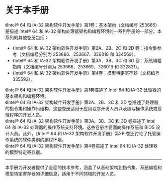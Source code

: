 # 关于本手册

《Intel® 64 和 IA-32 架构软件开发手册》第1卷：基本架构（文档编号 253665）是描述 Intel® 64 和 IA-32 架构处理器架构和编程环境的一系列手册的一部分。本系列的其他卷册包括：

- 《Intel® 64 和 IA-32 架构软件开发手册》第2A、2B、2C 和 2D 卷：指令集参考（文档编号分别为 253666、253667、326018 和 334569）。
- 《Intel® 64 和 IA-32 架构软件开发手册》第3A、3B、3C 和 3D 卷：系统编程指南（文档编号分别为 253668、253669、326019 和 332831）。
- 《Intel® 64 和 IA-32 架构软件开发手册》第4卷：模型特定寄存器（文档编号 335592）。

《Intel® 64 和 IA-32 架构软件开发手册》第1卷描述了 Intel 64 和 IA-32 处理器的基本架构和编程环境。  
《Intel® 64 和 IA-32 架构软件开发手册》第2A、2B、2C 和 2D 卷描述了处理器的指令集和操作码结构。这些卷册适用于应用程序开发人员以及编写操作系统或管理程序的开发人员。  
《Intel® 64 和 IA-32 架构软件开发手册》第3A、3B、3C 和 3D 卷描述了 Intel 64 和 IA-32 处理器的操作系统支持环境。这些卷册主要面向操作系统和 BIOS 设计人员。此外，《Intel® 64 和 IA-32 架构软件开发手册》第3B 卷还讨论了托管操作系统的软件类别的编程环境。  
《Intel® 64 和 IA-32 架构软件开发手册》第4卷描述了 Intel 64 和 IA-32 处理器的模型特定寄存器。

---

本手册为开发者提供了全面的技术参考，涵盖了从基础架构到指令集、系统编程和模型特定寄存器的详细信息，适用于不同领域的开发人员。